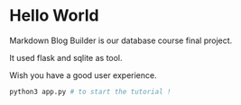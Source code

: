 # Hello World

Markdown Blog Builder is our database course final project.

It used flask and sqlite as tool.

Wish you have a good user experience.

```bash
python3 app.py # to start the tutorial !

```
